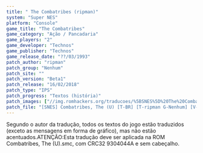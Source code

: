 ```yaml
---
title: " The Combatribes (ripman)"
system: "Super NES"
platform: "Console"
game_title: "The Combatribes"
game_category: "Ação / Pancadaria"
game_players: "2"
game_developer: "Technos"
game_publisher: "Technos"
game_release_date: "??/03/1993"
patch_author: "ripman"
patch_group: "Nenhum"
patch_site: ""
patch_version: "Beta1"
patch_release: "16/02/2018"
patch_type: "IPS"
patch_progress: "Textos (história)"
patch_images: ["//img.romhackers.org/traducoes/%5BSNES%5D%20The%20Combatribes%20-%20ripman%20-%201a.png","//img.romhackers.org/traducoes/%5BSNES%5D%20The%20Combatribes%20-%20ripman%20-%202a.png","//img.romhackers.org/traducoes/%5BSNES%5D%20The%20Combatribes%20-%20ripman%20-%203a.png"]
patch_file: "[SNES] Combatribes, The (U) [T-BR] [T-ripman G-Nenhum] [V-Beta1 A-2018].7z"
---
```

Segundo o autor da tradução, todos os textos do jogo estão traduzidos (exceto as mensagens em forma de gráfico), mas não estão acentuados.ATENÇÃO:Esta tradução deve ser aplicada na ROM Combatribes, The (U).smc, com CRC32 9304044A e sem cabeçalho.